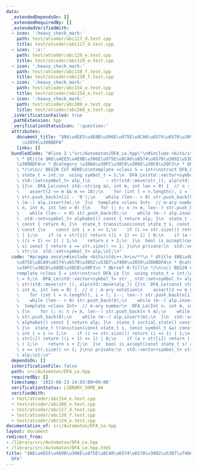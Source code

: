 ```yaml
---
data:
  _extendedDependsOn: []
  _extendedRequiredBy: []
  _extendedVerifiedWith:
  - icon: ':heavy_check_mark:'
    path: test/atcoder/abc117_d.test.cpp
    title: test/atcoder/abc117_d.test.cpp
  - icon: ':x:'
    path: test/atcoder/abc129_e.test.cpp
    title: test/atcoder/abc129_e.test.cpp
  - icon: ':heavy_check_mark:'
    path: test/atcoder/abc138_f.test.cpp
    title: test/atcoder/abc138_f.test.cpp
  - icon: ':heavy_check_mark:'
    path: test/atcoder/abc154_e.test.cpp
    title: test/atcoder/abc154_e.test.cpp
  - icon: ':heavy_check_mark:'
    path: test/atcoder/abc208_e.test.cpp
    title: test/atcoder/abc208_e.test.cpp
  _isVerificationFailed: true
  _pathExtension: hpp
  _verificationStatusIcon: ':question:'
  attributes:
    document_title: "$N$\u4EE5\u4E0B\u306E\u975E\u8CA0\u6574\u6570\u3092\u53D7\u7406\
      \u3059\u308BDFA"
    links: []
  bundledCode: "#line 2 \"src/Automaton/DFA_Le.hpp\"\n#include <bits/stdc++.h>\n/**\n\
    \ * @title $N$\u4EE5\u4E0B\u306E\u975E\u8CA0\u6574\u6570\u3092\u53D7\u7406\u3059\
    \u308BDFA\n * @category \u30AA\u30FC\u30C8\u30DE\u30C8\u30F3\n * @brief 0-fill\n\
    \ */\n\n// BEGIN CUT HERE\n\ntemplate <class S = int>\nstruct DFA_Le {\n  using\
    \ state_t = int;\n  using symbol_t = S;\n  DFA_Le(std::vector<symbol_t> str_,\
    \ std::set<symbol_t> alp_)\n      : str(std::move(str_)), alp(std::move(alp_))\
    \ {}\n  DFA_Le(const std::string &n, int m, int len = 0) {  // n : m-ary notation\n\
    \    assert(2 <= m && m <= 10);\n    for (int l = n.length(), i = l; i--; len--)\
    \ str.push_back(n[i] - '0');\n    while (len-- > 0) str.push_back(0);\n    while\
    \ (m--) alp.insert(m);\n  }\n  template <class Int>  // m-ary number\n  DFA_Le(Int\
    \ n, int m, int len = 0) {\n    for (; n; n /= m, len--) str.push_back(n % m);\n\
    \    while (len-- > 0) str.push_back(0);\n    while (m--) alp.insert(m);\n  }\n\
    \  std::set<symbol_t> alphabet() const { return alp; }\n  state_t initial_state()\
    \ const { return 0; }\n  state_t transition(const state_t s, const symbol_t &a)\
    \ const {\n    const int i = s >> 1;\n    if (i >= str.size()) return (i << 1)\
    \ | 1;\n    if (a < str[i]) return ((i + 1) << 1) | 0;\n    if (a > str[i]) return\
    \ ((i + 1) << 1) | 1;\n    return s + 2;\n  }\n  bool is_accept(const state_t\
    \ s) const { return s == str.size() << 1; }\n\n private:\n  std::vector<symbol_t>\
    \ str;\n  std::set<symbol_t> alp;\n};\n"
  code: "#pragma once\n#include <bits/stdc++.h>\n/**\n * @title $N$\u4EE5\u4E0B\u306E\
    \u975E\u8CA0\u6574\u6570\u3092\u53D7\u7406\u3059\u308BDFA\n * @category \u30AA\
    \u30FC\u30C8\u30DE\u30C8\u30F3\n * @brief 0-fill\n */\n\n// BEGIN CUT HERE\n\n\
    template <class S = int>\nstruct DFA_Le {\n  using state_t = int;\n  using symbol_t\
    \ = S;\n  DFA_Le(std::vector<symbol_t> str_, std::set<symbol_t> alp_)\n      :\
    \ str(std::move(str_)), alp(std::move(alp_)) {}\n  DFA_Le(const std::string &n,\
    \ int m, int len = 0) {  // n : m-ary notation\n    assert(2 <= m && m <= 10);\n\
    \    for (int l = n.length(), i = l; i--; len--) str.push_back(n[i] - '0');\n\
    \    while (len-- > 0) str.push_back(0);\n    while (m--) alp.insert(m);\n  }\n\
    \  template <class Int>  // m-ary number\n  DFA_Le(Int n, int m, int len = 0)\
    \ {\n    for (; n; n /= m, len--) str.push_back(n % m);\n    while (len-- > 0)\
    \ str.push_back(0);\n    while (m--) alp.insert(m);\n  }\n  std::set<symbol_t>\
    \ alphabet() const { return alp; }\n  state_t initial_state() const { return 0;\
    \ }\n  state_t transition(const state_t s, const symbol_t &a) const {\n    const\
    \ int i = s >> 1;\n    if (i >= str.size()) return (i << 1) | 1;\n    if (a <\
    \ str[i]) return ((i + 1) << 1) | 0;\n    if (a > str[i]) return ((i + 1) << 1)\
    \ | 1;\n    return s + 2;\n  }\n  bool is_accept(const state_t s) const { return\
    \ s == str.size() << 1; }\n\n private:\n  std::vector<symbol_t> str;\n  std::set<symbol_t>\
    \ alp;\n};\n"
  dependsOn: []
  isVerificationFile: false
  path: src/Automaton/DFA_Le.hpp
  requiredBy: []
  timestamp: '2022-06-23 14:03:00+09:00'
  verificationStatus: LIBRARY_SOME_WA
  verifiedWith:
  - test/atcoder/abc154_e.test.cpp
  - test/atcoder/abc208_e.test.cpp
  - test/atcoder/abc117_d.test.cpp
  - test/atcoder/abc138_f.test.cpp
  - test/atcoder/abc129_e.test.cpp
documentation_of: src/Automaton/DFA_Le.hpp
layout: document
redirect_from:
- /library/src/Automaton/DFA_Le.hpp
- /library/src/Automaton/DFA_Le.hpp.html
title: "$N$\u4EE5\u4E0B\u306E\u975E\u8CA0\u6574\u6570\u3092\u53D7\u7406\u3059\u308B\
  DFA"
---
```

